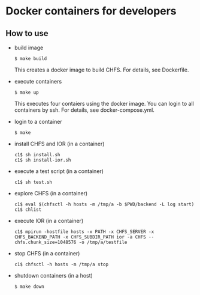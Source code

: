 # Docker containers for developers

## How to use

- build image

      $ make build

  This creates a docker image to build CHFS.  For details, see Dockerfile.

- execute containers

      $ make up

  This executes four contaiers using the docker image.  You can login to all containers by ssh.  For details, see docker-compose.yml.

- login to a container

      $ make

- install CHFS and IOR (in a container)

      c1$ sh install.sh
      c1$ sh install-ior.sh

- execute a test script (in a container)

      c1$ sh test.sh

- explore CHFS (in a container)

      c1$ eval $(chfsctl -h hosts -m /tmp/a -b $PWD/backend -L log start)
      c1$ chlist

- execute IOR (in a container)

      c1$ mpirun -hostfile hosts -x PATH -x CHFS_SERVER -x CHFS_BACKEND_PATH -x CHFS_SUBDIR_PATH ior -a CHFS --chfs.chunk_size=1048576 -o /tmp/a/testfile

- stop CHFS (in a container)

      c1$ chfsctl -h hosts -m /tmp/a stop

- shutdown containers (in a host)

      $ make down
